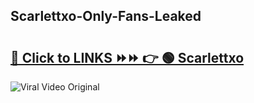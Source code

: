 
 ## Scarlettxo-Only-Fans-Leaked

# <h2><a href="https://clipsfans.com/Scarlettxo&ref=git">🔗 Click to LINKS ⏩⏩ 👉 🟢 Scarlettxo </a></h2>

<a href="https://clipsfans.com/Scarlettxo&ref=git" rel="nofollow" data-target="animated-image.originalLink"><img src="https://i.ibb.co.com/xMMVF88/686577567.gif" alt="Viral Video Original" style="max-width: 100%; display: inline-block;" data-target="animated-image.originalImage"></a>

